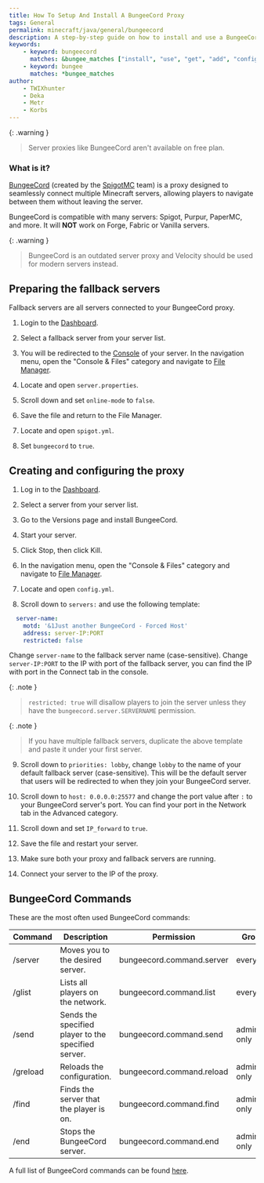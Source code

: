 ```yaml
---
title: How To Setup And Install A BungeeCord Proxy
tags: General
permalink: minecraft/java/general/bungeecord
description: A step-by-step guide on how to install and use a BungeeCord proxy server
keywords:
    - keyword: bungeecord
      matches: &bungee_matches ["install", "use", "get", "add", "configure", "load"]
    - keyword: bungee
      matches: *bungee_matches
author:
    - TWIXhunter
    - Deka
    - Metr
    - Korbs
---
```


{: .warning }
> Server proxies like BungeeCord aren't available on free plan.

### What is it?
[BungeeCord](https://www.spigotmc.org/wiki/bungeecord/) (created by the [SpigotMC](https://www.spigotmc.org/XenStaff/) team) is a proxy designed to seamlessly connect multiple Minecraft servers, allowing players to navigate between them without leaving the server. 

BungeeCord is compatible with many servers: Spigot, Purpur, PaperMC, and more. It will **NOT** work on Forge, Fabric or Vanilla servers.

{: .warning }
> BungeeCord is an outdated server proxy and Velocity should be used for modern servers instead.

## Preparing the fallback servers
Fallback servers are all servers connected to your BungeeCord proxy.

1. Login to the [Dashboard](https://client.falixnodes.net/).

2. Select a fallback server from your server list.

3. You will be redirected to the [Console](https://client.falixnodes.net/server/console) of your server. In the navigation menu, open the "Console & Files" category and navigate to [File Manager](https://client.falixnodes.net/server/filemanager).

5. Locate and open `server.properties`.

6. Scroll down and set `online-mode` to `false`.

7. Save the file and return to the File Manager.

8. Locate and open `spigot.yml`.

9. Set `bungeecord` to `true`.

## Creating and configuring the proxy 

1. Log in to the [Dashboard](https://client.falixnodes.net/).

2. Select a server from your server list.

3. Go to the Versions page and install BungeeCord.

4. Start your server.

5. Click Stop, then click Kill.

6. In the navigation menu, open the "Console & Files" category and navigate to [File Manager](https://client.falixnodes.net/server/filemanager).

7. Locate and open `config.yml`.

8. Scroll down to `servers:` and use the following template:

  ```yaml
    server-name:
      motd: '&1Just another BungeeCord - Forced Host'
      address: server-IP:PORT
      restricted: false
  ```
  Change `server-name` to the fallback server name (case-sensitive).
  Change `server-IP:PORT` to the IP with port of the fallback server, you can find the IP with port in the Connect tab in the console.

  {: .note }
  > `restricted: true` will disallow players to join the server unless they have the `bungeecord.server.SERVERNAME` permission.

  {: .note }
  > If you have multiple fallback servers, duplicate the above template and paste it under your first server.

9. Scroll down to `priorities: lobby`, change `lobby` to the name of your default fallback server (case-sensitive). This will be the default server that users will be redirected to when they join your BungeeCord server.

10. Scroll down to `host: 0.0.0.0:25577` and change the port value after `:` to your BungeeCord server's port. You can find your port in the Network tab in the Advanced category.

11. Scroll down and set `IP_forward` to `true`.

12. Save the file and restart your server.

13. Make sure both your proxy and fallback servers are running.

14. Connect your server to the IP of the proxy.

## BungeeCord Commands

These are the most often used BungeeCord commands:

| Command                   | Description                                           | Permission                | Group       |
|---------------------------|-------------------------------------------------------|---------------------------|-------------|
| /server <server>          | Moves you to the desired server.                      | bungeecord.command.server | everyone    |
| /glist                    | Lists all players on the network.                     | bungeecord.command.list   | everyone    |
| /send <player> <server>   | Sends the specified player to the specified server.   | bungeecord.command.send   | admin-only  |
| /greload                  | Reloads the configuration.                            | bungeecord.command.reload | admin-only  |
| /find <player>            | Finds the server that the player is on.               | bungeecord.command.find   | admin-only  |
| /end                      | Stops the BungeeCord server.                          | bungeecord.command.end    | admin-only  |

A full list of BungeeCord commands can be found [here](https://www.spigotmc.org/wiki/bungeecord-commands/).
